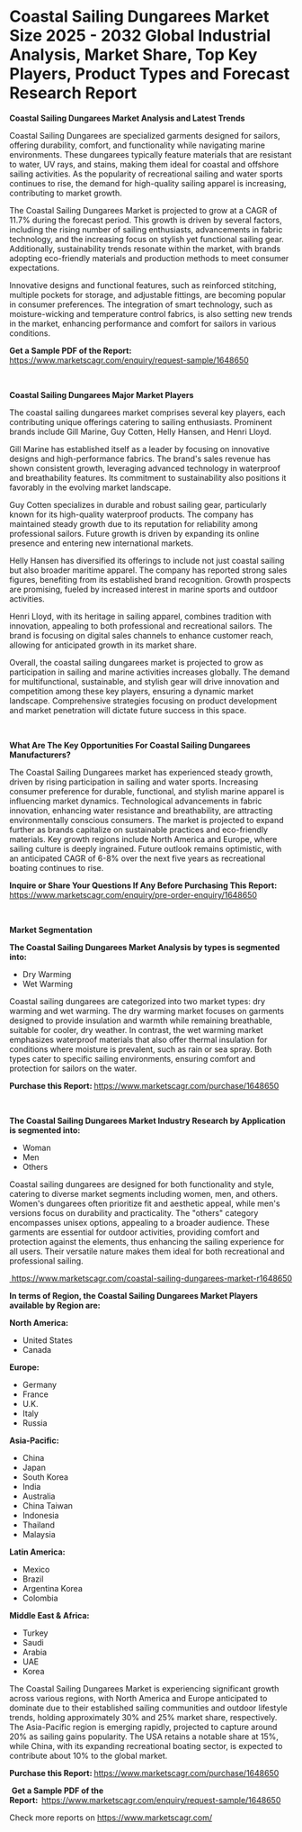 <p><h1>Coastal Sailing Dungarees Market Size 2025 - 2032 Global Industrial Analysis, Market Share, Top Key Players, Product Types and Forecast Research Report</h1></p><p><strong>Coastal Sailing Dungarees Market Analysis and Latest Trends</strong></p>
<p><p>Coastal Sailing Dungarees are specialized garments designed for sailors, offering durability, comfort, and functionality while navigating marine environments. These dungarees typically feature materials that are resistant to water, UV rays, and stains, making them ideal for coastal and offshore sailing activities. As the popularity of recreational sailing and water sports continues to rise, the demand for high-quality sailing apparel is increasing, contributing to market growth.</p><p>The Coastal Sailing Dungarees Market is projected to grow at a CAGR of 11.7% during the forecast period. This growth is driven by several factors, including the rising number of sailing enthusiasts, advancements in fabric technology, and the increasing focus on stylish yet functional sailing gear. Additionally, sustainability trends resonate within the market, with brands adopting eco-friendly materials and production methods to meet consumer expectations.</p><p>Innovative designs and functional features, such as reinforced stitching, multiple pockets for storage, and adjustable fittings, are becoming popular in consumer preferences. The integration of smart technology, such as moisture-wicking and temperature control fabrics, is also setting new trends in the market, enhancing performance and comfort for sailors in various conditions.</p></p>
<p><strong>Get a Sample PDF of the Report:&nbsp;</strong> <a href="https://www.marketscagr.com/enquiry/request-sample/1648650?utm_campaign=3266&utm_medium=2&utm_source=Github&utm_content=ia&utm_term=25032025&utm_id=coastal-sailing-dungarees">https://www.marketscagr.com/enquiry/request-sample/1648650</a></p>
<p>&nbsp;</p>
<p><strong>Coastal Sailing Dungarees Major Market Players</strong></p>
<p><p>The coastal sailing dungarees market comprises several key players, each contributing unique offerings catering to sailing enthusiasts. Prominent brands include Gill Marine, Guy Cotten, Helly Hansen, and Henri Lloyd. </p><p>Gill Marine has established itself as a leader by focusing on innovative designs and high-performance fabrics. The brand's sales revenue has shown consistent growth, leveraging advanced technology in waterproof and breathability features. Its commitment to sustainability also positions it favorably in the evolving market landscape.</p><p>Guy Cotten specializes in durable and robust sailing gear, particularly known for its high-quality waterproof products. The company has maintained steady growth due to its reputation for reliability among professional sailors. Future growth is driven by expanding its online presence and entering new international markets.</p><p>Helly Hansen has diversified its offerings to include not just coastal sailing but also broader maritime apparel. The company has reported strong sales figures, benefiting from its established brand recognition. Growth prospects are promising, fueled by increased interest in marine sports and outdoor activities.</p><p>Henri Lloyd, with its heritage in sailing apparel, combines tradition with innovation, appealing to both professional and recreational sailors. The brand is focusing on digital sales channels to enhance customer reach, allowing for anticipated growth in its market share.</p><p>Overall, the coastal sailing dungarees market is projected to grow as participation in sailing and marine activities increases globally. The demand for multifunctional, sustainable, and stylish gear will drive innovation and competition among these key players, ensuring a dynamic market landscape. Comprehensive strategies focusing on product development and market penetration will dictate future success in this space.</p></p>
<p>&nbsp;</p>
<p><strong>What Are The Key Opportunities For Coastal Sailing Dungarees Manufacturers?</strong></p>
<p><p>The Coastal Sailing Dungarees market has experienced steady growth, driven by rising participation in sailing and water sports. Increasing consumer preference for durable, functional, and stylish marine apparel is influencing market dynamics. Technological advancements in fabric innovation, enhancing water resistance and breathability, are attracting environmentally conscious consumers. The market is projected to expand further as brands capitalize on sustainable practices and eco-friendly materials. Key growth regions include North America and Europe, where sailing culture is deeply ingrained. Future outlook remains optimistic, with an anticipated CAGR of 6-8% over the next five years as recreational boating continues to rise.</p></p>
<p><strong>Inquire or Share Your Questions If Any Before Purchasing This Report:</strong> <a href="https://www.marketscagr.com/enquiry/pre-order-enquiry/1648650?utm_campaign=3266&utm_medium=2&utm_source=Github&utm_content=ia&utm_term=25032025&utm_id=coastal-sailing-dungarees">https://www.marketscagr.com/enquiry/pre-order-enquiry/1648650</a></p>
<p>&nbsp;</p>
<p><strong>Market Segmentation</strong></p>
<p><strong>The Coastal Sailing Dungarees Market Analysis by types is segmented into:</strong></p>
<p><ul><li>Dry Warming</li><li>Wet Warming</li></ul></p>
<p><p>Coastal sailing dungarees are categorized into two market types: dry warming and wet warming. The dry warming market focuses on garments designed to provide insulation and warmth while remaining breathable, suitable for cooler, dry weather. In contrast, the wet warming market emphasizes waterproof materials that also offer thermal insulation for conditions where moisture is prevalent, such as rain or sea spray. Both types cater to specific sailing environments, ensuring comfort and protection for sailors on the water.</p></p>
<p><strong>Purchase this Report:&nbsp;</strong><a href="https://www.marketscagr.com/purchase/1648650?utm_campaign=3266&utm_medium=2&utm_source=Github&utm_content=ia&utm_term=25032025&utm_id=coastal-sailing-dungarees">https://www.marketscagr.com/purchase/1648650</a></p>
<p>&nbsp;</p>
<p><strong>The Coastal Sailing Dungarees Market Industry Research by Application is segmented into:</strong></p>
<p><ul><li>Woman</li><li>Men</li><li>Others</li></ul></p>
<p><p>Coastal sailing dungarees are designed for both functionality and style, catering to diverse market segments including women, men, and others. Women's dungarees often prioritize fit and aesthetic appeal, while men's versions focus on durability and practicality. The "others" category encompasses unisex options, appealing to a broader audience. These garments are essential for outdoor activities, providing comfort and protection against the elements, thus enhancing the sailing experience for all users. Their versatile nature makes them ideal for both recreational and professional sailing.</p></p>
<p><a href="https://www.marketscagr.com/coastal-sailing-dungarees-market-r1648650?utm_campaign=3266&utm_medium=2&utm_source=Github&utm_content=ia&utm_term=25032025&utm_id=coastal-sailing-dungarees">&nbsp;https://www.marketscagr.com/coastal-sailing-dungarees-market-r1648650</a></p>
<p><strong>In terms of Region, the Coastal Sailing Dungarees Market Players available by Region are:</strong></p>
<p>
    <p> <strong> North America: </strong>
        <ul>
            <li>United States</li>
            <li>Canada</li>
        </ul>
        </p> 
    <p> <strong> Europe: </strong>
        <ul>
            <li>Germany</li>
            <li>France</li>
            <li>U.K.</li>
            <li>Italy</li>
            <li>Russia</li>
        </ul>
        </p> 
    <p> <strong> Asia-Pacific: </strong>
        <ul>
            <li>China</li>
            <li>Japan</li>
            <li>South Korea</li>
            <li>India</li>
            <li>Australia</li>
            <li>China Taiwan</li>
            <li>Indonesia</li>
            <li>Thailand</li>
            <li>Malaysia</li>
        </ul>
        </p> 
    <p> <strong> Latin America: </strong>
        <ul>
            <li>Mexico</li>
            <li>Brazil</li>
            <li>Argentina Korea</li>
            <li>Colombia</li>
        </ul>
        </p> 
    <p> <strong> Middle East & Africa: </strong>
        <ul>
            <li>Turkey</li>
            <li>Saudi</li>
            <li>Arabia</li>
            <li>UAE</li>
            <li>Korea</li>
        </ul>
    </p>
    </p>
<p><p>The Coastal Sailing Dungarees Market is experiencing significant growth across various regions, with North America and Europe anticipated to dominate due to their established sailing communities and outdoor lifestyle trends, holding approximately 30% and 25% market share, respectively. The Asia-Pacific region is emerging rapidly, projected to capture around 20% as sailing gains popularity. The USA retains a notable share at 15%, while China, with its expanding recreational boating sector, is expected to contribute about 10% to the global market.</p></p>
<p><strong>Purchase this Report: </strong><a href="https://www.marketscagr.com/purchase/1648650?utm_campaign=3266&utm_medium=2&utm_source=Github&utm_content=ia&utm_term=25032025&utm_id=coastal-sailing-dungarees">https://www.marketscagr.com/purchase/1648650</a></p>
<p>&nbsp;<strong>Get a Sample PDF of the Report:&nbsp;&nbsp;</strong><a href="https://www.marketscagr.com/enquiry/request-sample/1648650?utm_campaign=3266&utm_medium=2&utm_source=Github&utm_content=ia&utm_term=25032025&utm_id=coastal-sailing-dungarees">https://www.marketscagr.com/enquiry/request-sample/1648650</a></p>
<p><strong></strong></p>
<p>Check more reports on <a href="https://www.marketscagr.com/?utm_campaign=3266&utm_medium=2&utm_source=Github&utm_content=ia&utm_term=25032025&utm_id=coastal-sailing-dungarees">https://www.marketscagr.com/</a></p>
